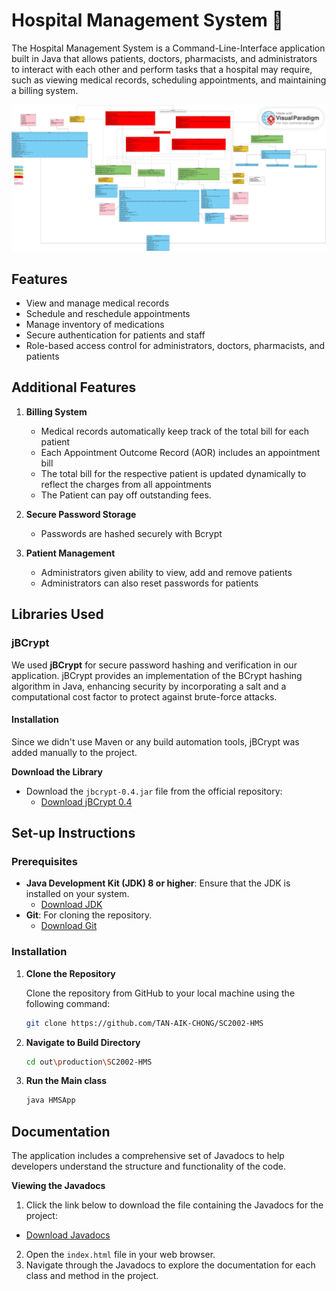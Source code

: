 # Hospital Management System 🏥

The Hospital Management System is a Command-Line-Interface application built in Java that allows patients, doctors, pharmacists, and administrators to interact with each other and perform tasks that a hospital may require, such as viewing medical records, scheduling appointments, and maintaining a billing system.

![UML Diagram](SC2002_HMS_SCE4_GRP4.jpg)
## Features

- View and manage medical records
- Schedule and reschedule appointments
- Manage inventory of medications
- Secure authentication for patients and staff
- Role-based access control for administrators, doctors, pharmacists, and patients

## Additional Features

1. **Billing System**
   - Medical records automatically keep track of the total bill for each patient
   - Each Appointment Outcome Record (AOR) includes an appointment bill
   - The total bill for the respective patient is updated dynamically to reflect the charges from all appointments
   - The Patient can pay off outstanding fees.

2. **Secure Password Storage**
   - Passwords are hashed securely with Bcrypt

3. **Patient Management**
   - Administrators given ability to view, add and remove patients
   - Administrators can also reset passwords for patients
     
## Libraries Used

### jBCrypt

We used **jBCrypt** for secure password hashing and verification in our application. jBCrypt provides an implementation of the BCrypt hashing algorithm in Java, enhancing security by incorporating a salt and a computational cost factor to protect against brute-force attacks.

#### Installation

Since we didn't use Maven or any build automation tools, jBCrypt was added manually to the project.

**Download the Library**

- Download the `jbcrypt-0.4.jar` file from the official repository:
  - [Download jBCrypt 0.4](https://repo1.maven.org/maven2/org/mindrot/jbcrypt/0.4/jbcrypt-0.4.jar)

## Set-up Instructions

### Prerequisites

- **Java Development Kit (JDK) 8 or higher**: Ensure that the JDK is installed on your system.
  - [Download JDK](https://www.oracle.com/java/technologies/javase-downloads.html)
- **Git**: For cloning the repository.
  - [Download Git](https://git-scm.com/downloads)

### Installation

1. **Clone the Repository**

   Clone the repository from GitHub to your local machine using the following command:

   ```bash
   git clone https://github.com/TAN-AIK-CHONG/SC2002-HMS
   ```
   
2. **Navigate to Build Directory**
   
   ```bash
   cd out\production\SC2002-HMS
   ```

3. **Run the Main class**

   ```bash
   java HMSApp
   ```

## Documentation
The application includes a comprehensive set of Javadocs to help developers understand the structure and functionality of the code. 

**Viewing the Javadocs**

1. Click the link below to download the file containing the Javadocs for the project:
  - [Download Javadocs](docs)
2. Open the `index.html` file in your web browser.
3. Navigate through the Javadocs to explore the documentation for each class and method in the project.
   
